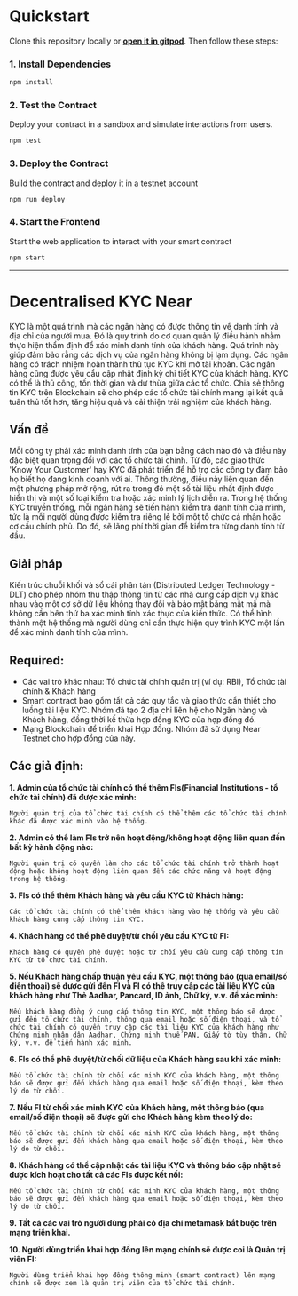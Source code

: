 # Quickstart

Clone this repository locally or [**open it in gitpod**](https://github.com/DevPhamPham/CharityChain-CRT-). Then follow these steps:

### 1. Install Dependencies
```bash
npm install
```

### 2. Test the Contract
Deploy your contract in a sandbox and simulate interactions from users.

```bash
npm test
```

### 3. Deploy the Contract
Build the contract and deploy it in a testnet account
```bash
npm run deploy
```

### 4. Start the Frontend
Start the web application to interact with your smart contract 
```bash
npm start
```

---

# Decentralised KYC Near

KYC là một quá trình mà các ngân hàng có được thông tin về danh tính và địa chỉ của người mua. Đó là quy trình do cơ quan quản lý điều hành nhằm thực hiện thẩm định để xác minh danh tính của khách hàng. Quá trình này giúp đảm bảo rằng các dịch vụ của ngân hàng không bị lạm dụng. Các ngân hàng có trách nhiệm hoàn thành thủ tục KYC khi mở tài khoản. Các ngân hàng cũng được yêu cầu cập nhật định kỳ chi tiết KYC của khách hàng. KYC có thể là thủ công, tốn thời gian và dư thừa giữa các tổ chức. Chia sẻ thông tin KYC trên Blockchain sẽ cho phép các tổ chức tài chính mang lại kết quả tuân thủ tốt hơn, tăng hiệu quả và cải thiện trải nghiệm của khách hàng.

## Vấn đề

Mỗi công ty phải xác minh danh tính của bạn bằng cách nào đó và điều này đặc biệt quan trọng đối với các tổ chức tài chính. Từ đó, các giao thức 'Know Your Customer' hay KYC đã phát triển để hỗ trợ các công ty đảm bảo họ biết họ đang kinh doanh với ai. Thông thường, điều này liên quan đến một phương pháp mở rộng, rút ra trong đó một số tài liệu nhất định được hiển thị và một số loại kiểm tra hoặc xác minh lý lịch diễn ra. Trong hệ thống KYC truyền thống, mỗi ngân hàng sẽ tiến hành kiểm tra danh tính của mình, tức là mỗi người dùng được kiểm tra riêng lẻ bởi một tổ chức cá nhân hoặc cơ cấu chính phủ. Do đó, sẽ lãng phí thời gian để kiểm tra từng danh tính từ đầu.

## Giải pháp

Kiến trúc chuỗi khối và sổ cái phân tán (Distributed Ledger Technology - DLT) cho phép nhóm thu thập thông tin từ các nhà cung cấp dịch vụ khác nhau vào một cơ sở dữ liệu không thay đổi và bảo mật bằng mật mã mà không cần bên thứ ba xác minh tính xác thực của kiến thức. Có thể hình thành một hệ thống mà người dùng chỉ cần thực hiện quy trình KYC một lần để xác minh danh tính của mình.

## Required:

- Các vai trò khác nhau: Tổ chức tài chính quản trị (ví dụ: RBI), Tổ chức tài chính & Khách hàng
- Smart contract bao gồm tất cả các quy tắc và giao thức cần thiết cho luồng tài liệu KYC. Nhóm đã tạo 2 địa chỉ liên hệ cho Ngân hàng và Khách hàng, đồng thời kế thừa hợp đồng KYC của hợp đồng đó.
- Mạng Blockchain để triển khai Hợp đồng. Nhóm đã sử dụng Near Testnet cho hợp đồng của này.

## Các giả định:

<b>1. Admin của tổ chức tài chính có thể thêm FIs(Financial Institutions - tổ chức tài chính) đã được xác minh:</b>

    Người quản trị của tổ chức tài chính có thể thêm các tổ chức tài chính khác đã được xác minh vào hệ thống.

<b>2. Admin có thể làm FIs trở nên hoạt động/không hoạt động liên quan đến bất kỳ hành động nào:</b>

    Người quản trị có quyền làm cho các tổ chức tài chính trở thành hoạt động hoặc không hoạt động liên quan đến các chức năng và hoạt động trong hệ thống.

<b>3. FIs có thể thêm Khách hàng và yêu cầu KYC từ Khách hàng:</b>

    Các tổ chức tài chính có thể thêm khách hàng vào hệ thống và yêu cầu khách hàng cung cấp thông tin KYC.

<b>4. Khách hàng có thể phê duyệt/từ chối yêu cầu KYC từ FI:</b>

    Khách hàng có quyền phê duyệt hoặc từ chối yêu cầu cung cấp thông tin KYC từ tổ chức tài chính.

<b>5. Nếu Khách hàng chấp thuận yêu cầu KYC, một thông báo (qua email/số điện thoại) sẽ được gửi đến FI và FI có thể truy cập các tài liệu KYC của khách hàng như Thẻ Aadhar, Pancard, ID ảnh, Chữ ký, v.v. để xác minh:</b>

    Nếu khách hàng đồng ý cung cấp thông tin KYC, một thông báo sẽ được gửi đến tổ chức tài chính, thông qua email hoặc số điện thoại, và tổ chức tài chính có quyền truy cập các tài liệu KYC của khách hàng như Chứng minh nhân dân Aadhar, Chứng minh thuế PAN, Giấy tờ tùy thân, Chữ ký, v.v. để tiến hành xác minh.

<b>6. FIs có thể phê duyệt/từ chối dữ liệu của Khách hàng sau khi xác minh:</b>

    Nếu tổ chức tài chính từ chối xác minh KYC của khách hàng, một thông báo sẽ được gửi đến khách hàng qua email hoặc số điện thoại, kèm theo lý do từ chối.

<b>7. Nếu FI từ chối xác minh KYC của Khách hàng, một thông báo (qua email/số điện thoại) sẽ được gửi cho Khách hàng kèm theo lý do:</b>

    Nếu tổ chức tài chính từ chối xác minh KYC của khách hàng, một thông báo sẽ được gửi đến khách hàng qua email hoặc số điện thoại, kèm theo lý do từ chối.

<b>8. Khách hàng có thể cập nhật các tài liệu KYC và thông báo cập nhật sẽ được kích hoạt cho tất cả các FIs được kết nối:</b>

    Nếu tổ chức tài chính từ chối xác minh KYC của khách hàng, một thông báo sẽ được gửi đến khách hàng qua email hoặc số điện thoại, kèm theo lý do từ chối.

<b>9. Tất cả các vai trò người dùng phải có địa chỉ metamask bắt buộc trên mạng triển khai.</b>

<b>10. Người dùng triển khai hợp đồng lên mạng chính sẽ được coi là Quản trị viên FI:</b>

    Người dùng triển khai hợp đồng thông minh (smart contract) lên mạng chính sẽ được xem là quản trị viên của tổ chức tài chính.